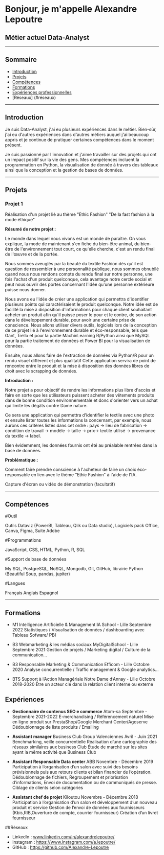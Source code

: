 #  Bonjour, je m'appelle Alexandre Lepoutre

## Métier actuel Data-Analyst

---

## Sommaire

- [Introduction](#introduction)
- [Projets](#projets)
- [Compétences](#compétences)
- [Formations](#formations)
- [Expériences professionnelles](#expériences)
- [Réseaux] (#réseaux)

---

## Introduction

Je suis Data-Analyst, j'ai eu plusieurs expériences dans le métier. Bien-sûr, j'ai eu d'autres expériences dans d'autres métiers auquel j'ai beaucoup appris et je continue de pratiquer certaines compétences dans le moment présent.

Je suis passionné par l'innovation et j'aime travailler sur des projets qui ont un impact positif sur la vie des gens. Mes compétences incluent la programmation en Python, la visualisation de donnée à travers des tableaux ainsi que la conception et la gestion de bases de données.

---

## Projets

### Projet 1

Réalisation d'un projet lié au thème "Ethic Fashion"
"De la fast fashion à la mode éthique"

**Résumé de notre projet :**


Le monde dans lequel nous vivons est un monde de paraître. On vous explique, la mode de maintenant s'en fiche du bien-être animal, du bien-être de l'environnement tout court, ce qu'elle cherche, c'est un rendu final de l'œuvre et de la portée.

Nous sommes aveuglés par la beauté du textile Fashion dès qu'il est question de ressembler à une personnalité publique, nous sommes obnubilé quand nous nous rendons compte du rendu final sur notre personne, une fois l'achat d'un produit quelconque, cela avantage notre cercle social et peut nous ouvrir des portes concernant l'idée qu'une personne extérieure puisse nous donner.


Nous avons eu l'idée de créer une application qui permettra d'identifier plusieurs points qui caractérisaient le produit quelconque.
Notre idée est de facilité la mise à disposition d'informations pour chaque client souhaitant acheter un produit afin qu'il puisse poser le pour et le contre, de son action dans le développement durable, pour avoir une certaine prise de conscience.
Nous allons utiliser divers outils, logiciels lors de la conception de ce projet lié à l'environnement durable et éco-responsable, tels que Gant, Trello et pour la partie MachinLearning R/Python ainsi que MySQL pour la partie traitement de données et Power BI pour la visualisation de données.


Ensuite, nous allons faire de l'extraction de données via Python/R pour un rendu visuel différent et plus qualitatif
Cette application servira de point de rencontre entre le produit et la mise à disposition des données libres de droit avec le scrapping de données.

**Introduction :**



Notre projet a pour objectif de rendre les informations plus libre d'accès et faire en sorte que les utilisateurs puissent acheter des vêtements produits dans de bonne condition environnementale et donc s'orienter vers un achat qui limite les dégâts contre Dame nature.



Ce sera une application qui permettra d'identifier le textile avec une photo et ensuite lister toutes les informations la concernant, par exemple, nous aurons ces critères listés dans cet ordre : pays -> lieu de fabrication -> condition de travail -> modèle -> taille -> prix-> textile utilisé -> provenance du textile -> label.

Bien évidemment, les données fournis ont été au préalable rentrées dans la base de données.





**Problématique :**



Comment faire prendre conscience à l'acheteur de faire un choix éco-responsable en lien avec le thème "Ethic Fashion" à l'aide de l'IA.

Capture d'écran ou vidéo de démonstration (facultatif)


---

## Compétences

#Outil 

Outils Dataviz (PowerBI, Tableau, Qlik ou Data studio), Logiciels pack Office, Canva, Figma, Suite Adobe

#Programmations

JavaScript, CSS, HTML, Python, R, SQL

#Support de base de données

My SQL, PostgreSQL, NoSQL, Mongodb, Git, GitHub, librairie Python (Beautiful Soup, pandas, jupiter)

#Langues 

Français  Anglais      Espagnol 

---

## Formations

- M1 Intelligence Artificielle & Management 
IA School - Lille Septembre 2022
Statistiques / Visualisation de données / dashboarding 
avec Tableau Sofware/ PBI


- B3 Webmarketing & les médias sociaux
MyDigitalSchool - Lille Septembre 2021
Gestion de projets / Marketing digital / Culture de la communication...



- B3 Responsable Marketing & Communication 
Efficom - Lille Octobre 2020
Analyse concurrentielle / Traffic management & Google analytics...



- BTS Support à l’Action Managériale
Notre Dame d’Annay - Lille Octobre 2018-2020
Être un acteur clé dans la relation client interne ou externe

## Expériences

- **Gestionnaire de contenus SEO e commerce** 
Atom-sa  Septembre - Septembre 2021-2022
E-merchandising / Référencement naturel
Mise en ligne produit sur PrestaShop/Google Merchant Center/Agoserve
Dédoublonnage de liste produits / Emailing

- **Assistant manager**
Business Club Group Valenciennes Avril - Juin 2021
Benchmarking, veille concurrentielle
Réalisation d’une cartographie des réseaux similaires aux business Club
Étude de marché sur les sites ayant la même activité que Business Club

- **Assistant Responsable Data center**
ABB Novembre - Décembre 2019
Participation à l’organisation d’un salon avec suivi des besoins prévisionnels puis aux retours clients et bilan financier de l’opération. 
Dédoublonnage de fichiers, Regroupement et priorisation d’informations, Envoi de documentation ou de communiqués de presse.
Ciblage de clients selon catégories

- **Assistant chef de projet** 
Kiloutou Novembre - Décembre 2018
Participation à l’organisation d’un salon et développement d’un nouveau produit et service
Gestion de l’envoi de données aux fournisseurs (Kbis,RIB,Ouverture de compte, courrier fournisseur)
Création d’un livret fournisseur


##Réseaux

- LinkedIn : www.linkedin.com/in/alexandrelepoutre/
- Instagram : https://www.instagram.com/a.lepoutre/
- GitHub : https://github.com/Alexandre-Lepoutre


